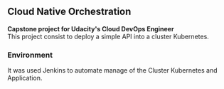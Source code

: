 <h2>Cloud Native Orchestration </h2>
<strong>Capstone project for Udacity's Cloud DevOps Engineer</strong><br/>
This project consist to deploy a simple API into a cluster Kubernetes.<br/>

<h3>Environment</h3>
It was used Jenkins to automate manage of the Cluster Kubernetes  and Application. 
